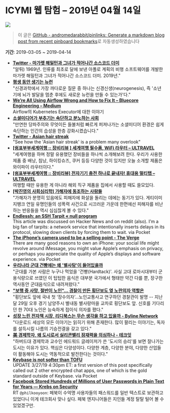 # ICYMI 웹 탐험 – 2019년 04월 14일

![](https://picsum.photos/1920/1080/?image=307)

> 이 글은 [GitHub - andromedarabbit/pinlinks: Generate a markdown blog post from recent pinboard bookmarks](https://github.com/andromedarabbit/pinlinks)로 자동생성하였습니다

**기간**: 2019-03-05 \~ 2019-04-14

  - **[Twitter - 마가렛 해밀턴과 그녀가 적어나간 소스코드 더미](https://mobile.twitter.com/Naridy/status/1116306521304911872)**  
    "알튀) 1969년. 인류를 최초로 달에 보낸 아폴로 계획의 비행 소프트웨어를 개발한 마가렛 해밀턴과 그녀가 적어나간 소스코드 더미. 2019년."
  - **[평생 동안 생기는 뉴런](http://www.ibric.org/myboard/read.php?Board=news&id=303513)**  
    "신경과학에서 가장 까다로운 질문 중 하나는 신경신생(neurogenesis), 즉 '소년기에 뇌가 발달을 멈춘 후에도 새로운 뉴런을 만들 수 있는가'다."
  - **[We’re All Using Airflow Wrong and How to Fix It – Bluecore Engineering – Medium](https://medium.com/bluecore-engineering/were-all-using-airflow-wrong-and-how-to-fix-it-a56f14cb0753?source=ifttt--------------1)**  
    Airflow의 Kubernetes Executor에 대한 이야기
  - **[소셜미디어가 부추기는 속단하고 분노하는 사회](http://newspeppermint.com/2019/04/07/social-media-snap-judgment/)**  
    "만연한 당파주의와 무엇이든 들불처럼 빠르게 퍼져나가는 소셜미디어 환경은 쉽게 속단하는 인간의 습성을 한층 강화시켰습니다."
  - **[Twitter - Asian hair streak](https://mobile.twitter.com/thisisinsider/status/1111905903710818304)**  
    "See how the 'Asian hair streak' is a problem many overlook"
  - **[\[쉼표부부세계여행 :: 장비리뷰 \] 세계여행 필수품, WiFi 라우터 – ULTRAVEL](http://ultravel.co.kr/?p=2785)**  
    "세계여행을 하며 정말 유용했던 장비들을 하나씩 소개해보려 한다. 우리가 사용한 제품 중 배낭, 침낭, 하이킹슈즈, 쿠커 등등 다양한 것이 있지만 오늘 소개할 제품은 와이파이 라우터이다."
  - **[\[쉼표부부세계여행 :: 장비리뷰\] 전자기기 충전 하나로 끝내자\! 휴대용 멀티탭 – ULTRAVEL](http://ultravel.co.kr/?p=2855)**  
    여행할 때만 유용한 게 아니라 해외 직구 제품을 집에서 사용할 때도 쓸모있다.
  - **[\[박진영의 사회심리학\] 가해자에 동조하는 사람들](https://news.naver.com/main/read.nhn?mode=LSD&mid=sec&oid=584&aid=0000003768&sid1=001)**  
    "가해자가 분명히 있음에도 피해자에 화살을 돌리는 데에는 동기가 있다. 게티이미지뱅크 연일 유명인들의 성폭력 사건으로 시끄러운 가운데 한편에선 피해자를 비난하는 반응들을 역시 심심찮게 볼 수 있다."
  - **[Endlessh: an SSH Tarpit « null program](https://nullprogram.com/blog/2019/03/22/)**  
    This article was discussed on Hacker News and on reddit (also). I’m a big fan of tarpits: a network service that intentionally inserts delays in its protocol, slowing down clients by forcing them to wait. via Pocket
  - **[The iPhone’s camera used to be a selling point - The Verge](https://www.theverge.com/2019/4/3/18291921/iphone-camera-huawei-p30-pro-google-pixel-competition)**  
    There are many good reasons to own an iPhone: your social life might revolve around iMessage, you might value Apple’s emphasis on privacy, or perhaps you appreciate the quality of Apple’s displays and software experience. via Pocket
  - **[우리나라 군대 건빵에는 왜 '별사탕'이 들어있을까](http://www.asiae.co.kr/news/view.htm?idxno=2019040216013481170)**  
    "군대를 가본 사람은 누구나 먹었을 '건빵(Hardtack)'. 사실 고대 로마시대부터 군용식량으로 쓰였던 이 텁텁한 음식은 대부분 국가에서 형태만 약간 다를 뿐, 장구한 역사동안 군대음식으로 내려져왔다."
  - **["보행 중 사망, 절반이 노인"... 경찰이 만든 횡단보도 옆 노란의자 역할은](https://news.joins.com/article/23428139)**  
    "횡단보도 앞에 국내 첫 ‘장수의자’…노인교통사고 연구하던 경찰관이 발명 -- 지난달 29일 오후 경기 남양주시 별내동 별사랑마을 교차로 횡단보도 앞. 신호를 기다리던 한 70대 노인은 능숙하게 접이식 의자를 폈다."
  - **[성장 느린 전자책 시장, 리디북스는 무슨 생각을 하고 있을까 - Byline Network](https://byline.network/2019/03/27-43/)**  
    "다운로드 세상의 모든 이야기는 읽히기 위해 존재한다. 많이 팔리는 이야기는, 독자를 설득시킬 나름의 기승전결을 갖고 있다."
  - **[美 경제학자, 왜 도시로서 실리콘밸리 잠재력을 의심하나 - 테크잇](https://techit.kr/view/?no=20190328195356)**  
    "하버드대 경제학과 교수인 에드워드 글레이저가 쓴 '도시의 승리'를 보면 잘나가는 도시는 이유가 있다. 핵심은 다양성이다. 다양한 계층, 다양한 분야, 다양한 산업들이 활동해야 도시는 역동적으로 발전한다는 것이다."
  - **[Keybase is not softer than TOFU](https://keybase.io/blog/chat-apps-softer-than-tofu)**  
    UPDATE 3/27/19 4:30pm ET: a first version of this post specifically called out 2 other encrypted chat apps, one of which is the gold standard outside of Keybase. via Pocket
  - **[Facebook Stored Hundreds of Millions of User Passwords in Plain Text for Years — Krebs on Security](https://krebsonsecurity.com/2019/03/facebook-stored-hundreds-of-millions-of-user-passwords-in-plain-text-for-years/)**  
    RT <code>@philkooyoon</code>: 페북이 수억명 사용자들의 패스워드를 일반 텍스트로 보관하고 있었다니 이게 테크회사 맞나 싶다. 페북 엔지니어들은 지인들 계정 탈탈 털어 볼 수 있었겠구만.
